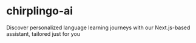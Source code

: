 # chirplingo-ai
Discover personalized language learning journeys with our Next.js-based assistant, tailored just for you
